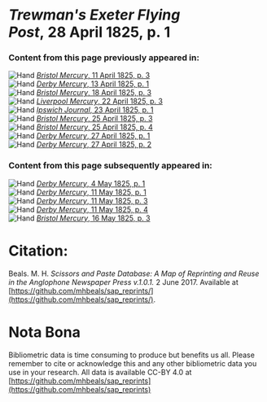 # *Trewman's Exeter Flying Post*, 28 April 1825, p. 1  
  
### Content from this page previously appeared in:  
![Hand](http://scissorsandpaste.net/wp-content/uploads/2017/06/smallhandpointer.png) [*Bristol Mercury*, 11 April 1825, p. 3](https://mhbeals.github.io/sap_html/Bristol-Mercury/Bristol-Mercury-11-April-1825-p-3)  
![Hand](http://scissorsandpaste.net/wp-content/uploads/2017/06/smallhandpointer.png) [*Derby Mercury*, 13 April 1825, p. 1](https://mhbeals.github.io/sap_html/Derby-Mercury/Derby-Mercury-13-April-1825-p-1)  
![Hand](http://scissorsandpaste.net/wp-content/uploads/2017/06/smallhandpointer.png) [*Bristol Mercury*, 18 April 1825, p. 3](https://mhbeals.github.io/sap_html/Bristol-Mercury/Bristol-Mercury-18-April-1825-p-3)  
![Hand](http://scissorsandpaste.net/wp-content/uploads/2017/06/smallhandpointer.png) [*Liverpool Mercury*, 22 April 1825, p. 3](https://mhbeals.github.io/sap_html/Liverpool-Mercury/Liverpool-Mercury-22-April-1825-p-3)  
![Hand](http://scissorsandpaste.net/wp-content/uploads/2017/06/smallhandpointer.png) [*Ipswich Journal*, 23 April 1825, p. 1](https://mhbeals.github.io/sap_html/Ipswich-Journal/Ipswich-Journal-23-April-1825-p-1)  
![Hand](http://scissorsandpaste.net/wp-content/uploads/2017/06/smallhandpointer.png) [*Bristol Mercury*, 25 April 1825, p. 3](https://mhbeals.github.io/sap_html/Bristol-Mercury/Bristol-Mercury-25-April-1825-p-3)  
![Hand](http://scissorsandpaste.net/wp-content/uploads/2017/06/smallhandpointer.png) [*Bristol Mercury*, 25 April 1825, p. 4](https://mhbeals.github.io/sap_html/Bristol-Mercury/Bristol-Mercury-25-April-1825-p-4)  
![Hand](http://scissorsandpaste.net/wp-content/uploads/2017/06/smallhandpointer.png) [*Derby Mercury*, 27 April 1825, p. 1](https://mhbeals.github.io/sap_html/Derby-Mercury/Derby-Mercury-27-April-1825-p-1)  
![Hand](http://scissorsandpaste.net/wp-content/uploads/2017/06/smallhandpointer.png) [*Derby Mercury*, 27 April 1825, p. 2](https://mhbeals.github.io/sap_html/Derby-Mercury/Derby-Mercury-27-April-1825-p-2)  
  
### Content from this page subsequently appeared in:  
![Hand](http://scissorsandpaste.net/wp-content/uploads/2017/06/smallhandpointer.png) [*Derby Mercury*, 4 May 1825, p. 1](https://mhbeals.github.io/sap_html/Derby-Mercury/Derby-Mercury-4-May-1825-p-1)  
![Hand](http://scissorsandpaste.net/wp-content/uploads/2017/06/smallhandpointer.png) [*Derby Mercury*, 11 May 1825, p. 1](https://mhbeals.github.io/sap_html/Derby-Mercury/Derby-Mercury-11-May-1825-p-1)  
![Hand](http://scissorsandpaste.net/wp-content/uploads/2017/06/smallhandpointer.png) [*Derby Mercury*, 11 May 1825, p. 3](https://mhbeals.github.io/sap_html/Derby-Mercury/Derby-Mercury-11-May-1825-p-3)  
![Hand](http://scissorsandpaste.net/wp-content/uploads/2017/06/smallhandpointer.png) [*Derby Mercury*, 11 May 1825, p. 4](https://mhbeals.github.io/sap_html/Derby-Mercury/Derby-Mercury-11-May-1825-p-4)  
![Hand](http://scissorsandpaste.net/wp-content/uploads/2017/06/smallhandpointer.png) [*Bristol Mercury*, 16 May 1825, p. 3](https://mhbeals.github.io/sap_html/Bristol-Mercury/Bristol-Mercury-16-May-1825-p-3)  


# Citation: 

Beals. M. H. *Scissors and Paste Database: A Map of Reprinting and Reuse in the Anglophone Newspaper Press v.1.0.1.* 2 June 2017. Available at [https://github.com/mhbeals/sap_reprints/](https://github.com/mhbeals/sap_reprints/). 

# Nota Bona

Bibliometric data is time consuming to produce but benefits us all. Please remember to cite or acknowledge this and any other bibliometric data you use in your research. All data is available CC-BY 4.0 at [https://github.com/mhbeals/sap_reprints](https://github.com/mhbeals/sap_reprints)